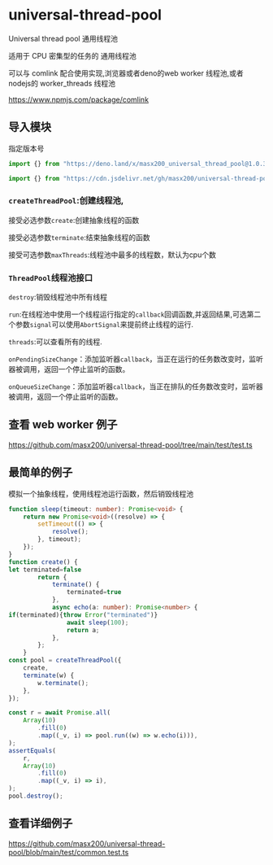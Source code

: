# universal-thread-pool

Universal thread pool 通用线程池

适用于 CPU 密集型的任务的 通用线程池

可以与 comlink 配合使用实现,浏览器或者deno的web worker 线程池,或者 nodejs的 worker_threads 线程池

https://www.npmjs.com/package/comlink

## 导入模块

指定版本号
```ts
import {} from "https://deno.land/x/masx200_universal_thread_pool@1.0.3/mod.ts";
```
```ts
import {} from "https://cdn.jsdelivr.net/gh/masx200/universal-thread-pool@1.0.3/mod.ts"
```
### `createThreadPool`:创建线程池,

接受必选参数`create`:创建抽象线程的函数

接受必选参数`terminate`:结束抽象线程的函数

接受可选参数`maxThreads`:线程池中最多的线程数，默认为cpu个数

### `ThreadPool`线程池接口

`destroy`:销毁线程池中所有线程

`run`:在线程池中使用一个线程运行指定的`callback`回调函数,并返回结果,可选第二个参数`signal`可以使用`AbortSignal`来提前终止线程的运行.

`threads`:可以查看所有的线程.

`onPendingSizeChange`：添加监听器`callback`，当正在运行的任务数改变时，监听器被调用，返回一个停止监听的函数。

`onQueueSizeChange`：添加监听器`callback`，当正在排队的任务数改变时，监听器被调用，返回一个停止监听的函数。

## 查看 web worker 例子

https://github.com/masx200/universal-thread-pool/tree/main/test/test.ts

## 最简单的例子

模拟一个抽象线程，使用线程池运行函数，然后销毁线程池

```ts
function sleep(timeout: number): Promise<void> {
    return new Promise<void>((resolve) => {
        setTimeout(() => {
            resolve();
        }, timeout);
    });
}
function create() {
let terminated=false
        return {
            terminate() {
                terminated=true
            },
            async echo(a: number): Promise<number> {
if(terminated){throw Error("terminated")}
                await sleep(100);
                return a;
            },
        };
    }
const pool = createThreadPool({
    create,
    terminate(w) {
        w.terminate();
    },
});

const r = await Promise.all(
    Array(10)
        .fill(0)
        .map((_v, i) => pool.run((w) => w.echo(i))),
);
assertEquals(
    r,
    Array(10)
        .fill(0)
        .map((_v, i) => i),
);
pool.destroy();
```
## 查看详细例子

https://github.com/masx200/universal-thread-pool/blob/main/test/common.test.ts
